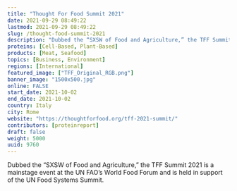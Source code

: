 ```yaml
---
title: "Thought For Food Summit 2021"
date: 2021-09-29 08:49:22
lastmod: 2021-09-29 08:49:22
slug: /thought-food-summit-2021
description: "Dubbed the “SXSW of Food and Agriculture,” the TFF Summit 2021 is a mainstage event at the UN FAO’s World Food Forum and is held in support of the UN Food Systems Summit."
proteins: [Cell-Based, Plant-Based]
products: [Meat, Seafood]
topics: [Business, Environment]
regions: [International]
featured_image: ["TFF_Original_RGB.png"]
banner_image: "1500x500.jpg"
online: FALSE
start_date: 2021-10-02
end_date: 2021-10-02
country: Italy
city: Rome
website: "https://thoughtforfood.org/tff-2021-summit/"
contributors: [proteinreport]
draft: false
weight: 5000
uuid: 9760
---
```

<p>Dubbed the “SXSW of Food and Agriculture,” the TFF Summit 2021 is a mainstage event at the UN FAO’s World Food Forum and is held in support of the UN Food Systems Summit.</p>
